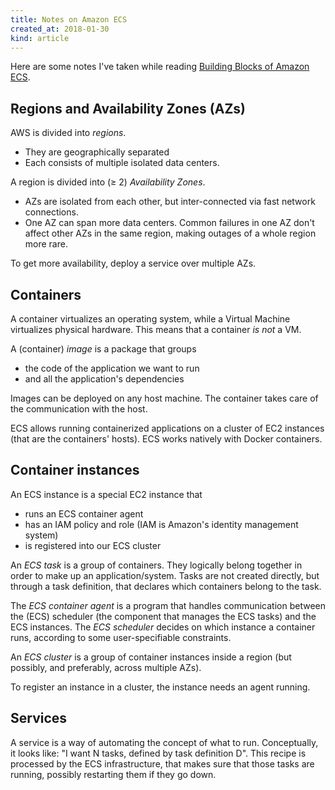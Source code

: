 ```yaml
---
title: Notes on Amazon ECS
created_at: 2018-01-30
kind: article
---
```


Here are some notes I've taken while reading [Building Blocks of Amazon ECS](https://aws.amazon.com/blogs/compute/building-blocks-of-amazon-ecs/).

## Regions and Availability Zones (AZs)
AWS is divided into *regions*.
- They are geographically separated
- Each consists of multiple isolated data centers.

A region is divided into (≥ 2) *Availability Zones*.
- AZs are isolated from each other, but inter-connected via fast network connections.
- One AZ can span more data centers. Common failures in one AZ don't affect other AZs in the same region, making outages of a whole region more rare.

To get more availability, deploy a service over multiple AZs.

## Containers
A container virtualizes an operating system, while a Virtual Machine virtualizes physical hardware. This means that a container *is not* a VM.

A (container) *image* is a package that groups
- the code of the application we want to run
- and all the application's dependencies

Images can be deployed on any host machine. The container takes care of the communication with the host.

ECS allows running containerized applications on a cluster of EC2 instances (that are the containers' hosts). ECS works natively with Docker containers.

## Container instances
An ECS instance is a special EC2 instance that
- runs an ECS container agent
- has an IAM policy and role (IAM is Amazon's identity management system)
- is registered into our ECS cluster

An *ECS task* is a group of containers. They logically belong together in order to make up an application/system. Tasks are not created directly, but through a task definition, that declares which containers belong to the task.

The *ECS container agent* is a program that handles communication between the (ECS) scheduler (the component that manages the ECS tasks) and the ECS instances. The *ECS scheduler* decides on which instance a container runs, according to some user-specifiable constraints.

An *ECS cluster* is a group of container instances inside a region (but possibly, and preferably, across multiple AZs).

To register an instance in a cluster, the instance needs an agent running.

## Services
A service is a way of automating the concept of what to run. Conceptually, it looks like: "I want N tasks, defined by task definition D". This recipe is processed by the ECS infrastructure, that makes sure that those tasks are running, possibly restarting them if they go down.
